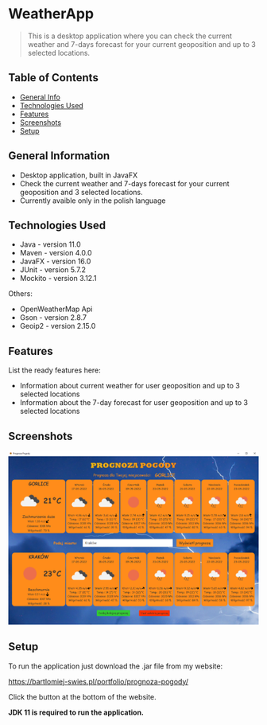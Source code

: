 # WeatherApp
> This is a desktop application where you can check the current weather and 7-days forecast for your current geoposition and up to 3 selected locations.
## Table of Contents
* [General Info](#general-information)
* [Technologies Used](#technologies-used)
* [Features](#features)
* [Screenshots](#screenshots)
* [Setup](#setup)

## General Information
- Desktop application, built in JavaFX
- Check the current weather and 7-days forecast for your current geoposition and 3 selected locations.
- Currently avaible only in the polish language

## Technologies Used
- Java - version 11.0
- Maven - version 4.0.0
- JavaFX - version 16.0
- JUnit - version 5.7.2
- Mockito - version 3.12.1

Others:
- OpenWeatherMap Api
- Gson - version 2.8.7
- Geoip2 - version 2.15.0


## Features
List the ready features here:
- Information about current weather for user geoposition and up to 3 selected locations
- Information about the 7-day forecast for user geoposition and up to 3 selected locations

## Screenshots
![Screen](https://github.com/Bartek030/WeatherApp/blob/master/screen.PNG)


## Setup
To run the application just download the .jar file from my website:

https://bartlomiej-swies.pl/portfolio/prognoza-pogody/

Click the button at the bottom of the website.

**JDK 11 is required to run the application.**
